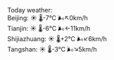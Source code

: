 Today weather:  
Beijing: ☀️   🌡️-7°C 🌬️↖0km/h  
Tianjin: ☀️   🌡️-6°C 🌬️←11km/h  
Shijiazhuang: ☀️   🌡️+2°C 🌬️↙6km/h  
Tangshan: ☀️   🌡️-3°C 🌬️↘5km/h  
